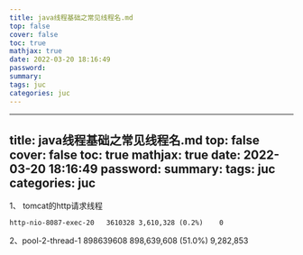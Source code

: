 ```yaml
---
title: java线程基础之常见线程名.md
top: false
cover: false
toc: true
mathjax: true
date: 2022-03-20 18:16:49
password:
summary:
tags: juc
categories: juc
---
```

---
title: java线程基础之常见线程名.md
top: false
cover: false
toc: true
mathjax: true
date: 2022-03-20 18:16:49
password:
summary:
tags: juc
categories: juc
---
1、 tomcat的http请求线程
~~~
http-nio-8087-exec-20	3610328	3,610,328 (0.2%)	0
~~~

2、pool-2-thread-1	898639608	898,639,608 (51.0%)	9,282,853
